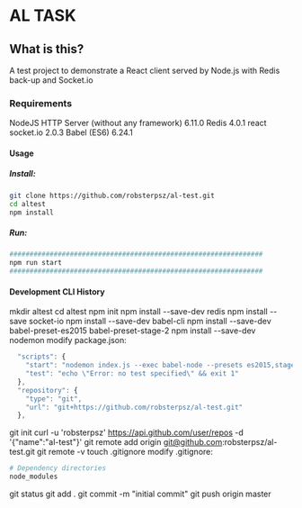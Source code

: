 # AL TASK

## What is this?
A test project to demonstrate a React client served by Node.js with Redis back-up and Socket.io

### Requirements
NodeJS HTTP Server (without any framework)  6.11.0
Redis                                       4.0.1
react
socket.io                                   2.0.3
Babel (ES6)                                 6.24.1

#### Usage

##### Install:
```bash
git clone https://github.com/robsterpsz/al-test.git
cd altest
npm install
```

##### Run:

```bash
###############################################################
npm run start
###############################################################
```

#### Development CLI History
mkdir altest
cd altest
npm init
npm install --save-dev redis
npm install --save socket-io
npm install --save-dev babel-cli
npm install --save-dev babel-preset-es2015 babel-preset-stage-2
npm install --save-dev nodemon
modify package.json:
```javascript
  "scripts": {
    "start": "nodemon index.js --exec babel-node --presets es2015,stage-2",
    "test": "echo \"Error: no test specified\" && exit 1"
  },
  "repository": {
    "type": "git",
    "url": "git+https://github.com/robsterpsz/al-test.git"
  },  
```
git init
curl -u 'robsterpsz' https://api.github.com/user/repos -d '{"name":"al-test"}'
git remote add origin git@github.com:robsterpsz/al-test.git
git remote -v
touch .gitignore
modify .gitignore:
```bash
# Dependency directories
node_modules
```
git status
git add .
git commit -m "initial commit"
git push origin master
